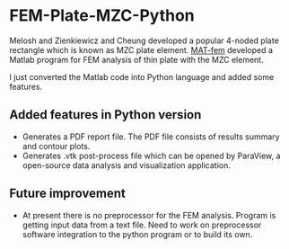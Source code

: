 # FEM-Plate-MZC-Python
Melosh and Zienkiewicz and Cheung developed a popular 4-noded plate rectangle which is known as MZC plate element. [MAT-fem](http://www.cimne.com/mat-fem/plates.asp) developed a Matlab program for FEM analysis of thin plate with the MZC element.

I just converted the Matlab code into Python language and added some features.

## Added features in Python version
* Generates a PDF report file. The PDF file consists of results summary and contour plots.
* Generates .vtk post-process file which can be opened by ParaView, a open-source data analysis and visualization application.

## Future improvement
* At present there is no preprocessor for the FEM analysis. Program is getting input data from a text file. Need to work on preprocessor software integration to the python program or to build its own.
